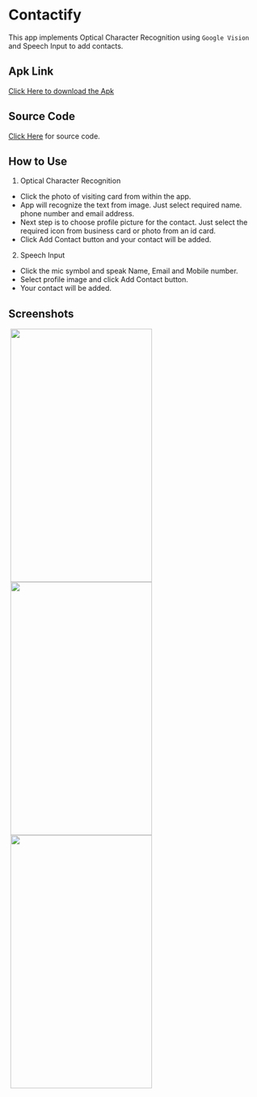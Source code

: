 # Contactify

This app implements Optical Character Recognition using `Google Vision` and Speech Input
to add contacts.

## Apk Link

<a href="https://drive.google.com/open?id=1zswcDrZG1Bku-7WY6tvMfGTF8yXKM6ai">Click Here to download the Apk</a>

## Source Code

<a href="https://github.com/mittalHimanshu/Contactify/blob/master/app/src/main/java/com/example/phoenix/ocr/MainActivity.java">Click Here</a> for source code.

## How to Use

1. Optical Character Recognition

* Click the photo of visiting card from within the app.
* App will recognize the text from image. Just select required name. phone number and email address.
* Next step is to choose profile picture for the contact. Just select the required icon from business card or photo from an id card.
* Click Add Contact button and your contact will be added.

2. Speech Input

* Click the mic symbol and speak Name, Email and Mobile number.
* Select profile image and click Add Contact button.
* Your contact will be added.

## Screenshots

<p float="left">
<img src="https://mittalhimanshu151.000webhostapp.com/Images/OCR/1.jpeg" width="280" height="500" hspace="4"/>
<img src="https://mittalhimanshu151.000webhostapp.com/Images/OCR/2.jpg" width="280" height="500" hspace="4"/>
<img src="https://mittalhimanshu151.000webhostapp.com/Images/OCR/3.jpg" width="280" height="500" hspace="4"/>
</p>